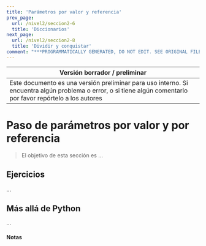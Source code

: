 ```yaml
---
title: 'Parámetros por valor y referencia'
prev_page:
  url: /nivel2/seccion2-6
  title: 'Diccionarios'
next_page:
  url: /nivel2/seccion2-8
  title: 'Dividir y conquistar'
comment: "***PROGRAMMATICALLY GENERATED, DO NOT EDIT. SEE ORIGINAL FILES IN /content***"
---
```

Versión borrador / preliminar |
-------------------|
Este documento es una versión preliminar para uso interno. Si encuentra algún problema o error, o si tiene algún comentario por favor repórtelo a los autores|


# Paso de parámetros por valor y por referencia

> El objetivo de esta sección es ...



## Ejercicios

...


## Más allá de Python

...


#### Notas 

